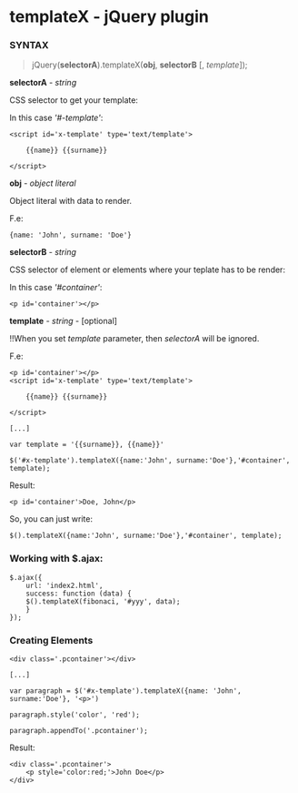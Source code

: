 # templateX - jQuery plugin


### SYNTAX

> jQuery(**selectorA**).templateX(**obj**, **selectorB** [, *template*]);

**selectorA** - _string_

CSS selector to get your template:

In this case *'#-template'*:
```
<script id='x-template' type='text/template'>

    {{name}} {{surname}}

</script>

````

**obj** - _object literal_

Object literal with data to render.

F.e: 
```
{name: 'John', surname: 'Doe'}
```

**selectorB** - _string_

CSS selector of element or elements where your teplate has to be render:

In this case *'#container'*:
```
<p id='container'></p>
```

**template** - _string_ - [optional]
 
!!When you set *template* parameter, then *selectorA* will be ignored.

F.e:

```
<p id='container'></p>
<script id='x-template' type='text/template'>

    {{name}} {{surname}}

</script>

[...]

var template = '{{surname}}, {{name}}'

$('#x-template').templateX({name:'John', surname:'Doe'},'#container', template); 
```
Result:
```
<p id='container'>Doe, John</p>
```
So, you can just write:
```
$().templateX({name:'John', surname:'Doe'},'#container', template);
``` 

### Working with $.ajax:

```
$.ajax({
    url: 'index2.html',
    success: function (data) {
    $().templateX(fibonaci, '#yyy', data);
    }
});

```

### Creating Elements 

```
<div class='.pcontainer'></div>

[...]

var paragraph = $('#x-template').templateX({name: 'John', surname:'Doe'}, '<p>')

paragraph.style('color', 'red');

paragraph.appendTo('.pcontainer');
```
Result:
```
<div class='.pcontainer'>
    <p style='color:red;'>John Doe</p>
</div>
```